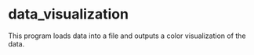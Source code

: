 # data_visualization
This program loads data into a file and outputs a color visualization of the data. 
